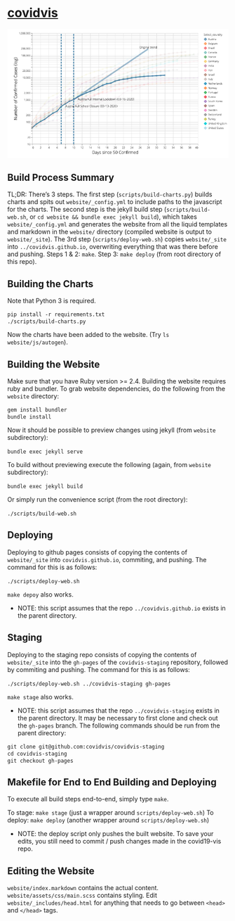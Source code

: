 # [covidvis](https://covidvis.berkeley.edu)

[![Click to visit website](assets/img/screenshot.png)](https://covidvis.berkeley.edu)

Build Process Summary
---------------------

TL;DR: There’s 3 steps. The first step (`scripts/build-charts.py`) builds
charts and spits out `website/_config.yml` to include paths to the javascript
for the charts. The second step is the jekyll build step
(`scripts/build-web.sh`, or `cd website && bundle exec jekyll build`), which
takes `website/_config.yml` and generates the website from all the liquid
templates and markdown in the `website/` directory (compiled website is output
to `website/_site`). The 3rd step (`scripts/deploy-web.sh`) copies
`website/_site` into `../covidvis.github.io`, overwriting everything that was
there before and pushing. Steps 1 & 2: `make`. Step 3: `make deploy` (from root
directory of this repo).

Building the Charts
-------------------
Note that Python 3 is required.
```
pip install -r requirements.txt
./scripts/build-charts.py
```

Now the charts have been added to the website.
(Try `ls website/js/autogen`).

Building the Website
--------------------

Make sure that you have Ruby version >= 2.4. Building the website requires ruby
and bundler. To grab website dependencies, do the following from the `website`
directory:

```
gem install bundler
bundle install
```

Now it should be possible to preview changes using jekyll (from `website`
subdirectory):

`bundle exec jekyll serve`

To build without previewing execute the following (again, from `website`
subdirectory):

`bundle exec jekyll build`

Or simply run the convenience script (from the root directory):

`./scripts/build-web.sh`

Deploying
---------

Deploying to github pages consists of copying the contents of `website/_site`
into `covidvis.github.io`, commiting, and pushing. The command for this is
as follows:

`./scripts/deploy-web.sh`

`make depoy` also works.

* NOTE: this script assumes that the repo `../covidvis.github.io` exists in the
  parent directory.

Staging
---------

Deploying to the staging repo consists of copying the contents of
`website/_site` into the `gh-pages` of the `covidvis-staging` repository,
followed by commiting and pushing. The command for this is as follows:

`./scripts/deploy-web.sh ../covidvis-staging gh-pages`

`make stage` also works.

* NOTE: this script assumes that the repo `../covidvis-staging` exists in the
  parent directory. It may be necessary to first clone and check out the
  `gh-pages` branch. The following commands should be run from the parent
  directory:

```
git clone git@github.com:covidvis/covidvis-staging
cd covidvis-staging
git checkout gh-pages
```


Makefile for End to End Building and Deploying
----------------------------------------------

To execute all build steps end-to-end, simply type `make`.

To stage: `make stage` (just a wrapper around `scripts/deploy-web.sh`)
To deploy: `make deploy` (another wrapper around `scripts/deploy-web.sh`)

* NOTE: the deploy script only pushes the built website. To save your edits,
  you still need to commit / push changes made in the covid19-vis repo.


Editing the Website
-------------------
`website/index.markdown` contains the actual content.
`website/assets/css/main.scss` contains styling.
Edit `website/_includes/head.html` for anything that needs to go between `<head>` and `</head>` tags.
